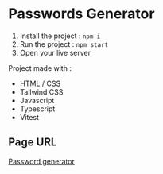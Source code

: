 # Passwords Generator

1) Install the project : `npm i`
2) Run the project : `npm start`
3) Open your live server

Project made with :

* HTML / CSS
* Tailwind CSS
* Javascript
* Typescript
* Vitest

## Page URL

[Password generator](amel-selmane.github.io/passwords-generator/)
